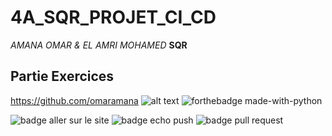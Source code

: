 # 4A_SQR_PROJET_CI_CD
*AMANA OMAR & EL AMRI MOHAMED*
**SQR**
## Partie Exercices 
https://github.com/omaramana
![alt text](https://cdn.futura-sciences.com/cdn-cgi/image/width=1920,quality=60,format=auto/sources/images/dossier/751/01-intro-751.jpg)
![forthebadge made-with-python](http://ForTheBadge.com/images/badges/made-with-python.svg)

![badge aller sur le site](https://github.com/omaramana/4A_SQR_PROJET_CI_CD/actions/workflows/allerSurLeSite.yml/badge.svg)
![badge echo push](https://github.com/omaramana/4A_SQR_PROJET_CI_CD/actions/workflows/echoNewPush.yml/badge.svg)
![badge pull request](https://github.com/omaramana/4A_SQR_PROJET_CI_CD/actions/workflows/question3.yml/badge.svg)
